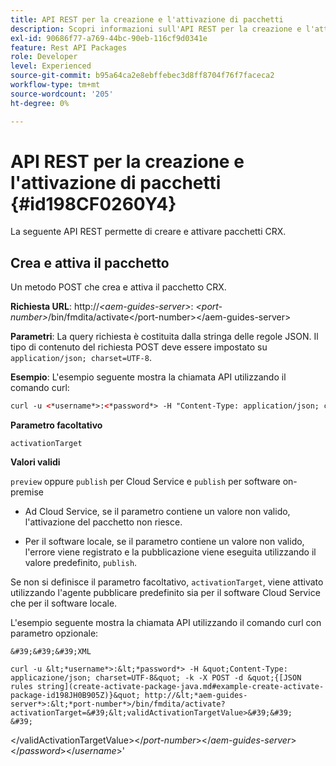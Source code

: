 ```yaml
---
title: API REST per la creazione e l'attivazione di pacchetti
description: Scopri informazioni sull'API REST per la creazione e l'attivazione di pacchetti
exl-id: 90686f77-a769-44bc-90eb-116cf9d0341e
feature: Rest API Packages
role: Developer
level: Experienced
source-git-commit: b95a64ca2e8ebffebec3d8ff8704f76f7faceca2
workflow-type: tm+mt
source-wordcount: '205'
ht-degree: 0%

---
```


# API REST per la creazione e l&#39;attivazione di pacchetti {#id198CF0260Y4}

La seguente API REST permette di creare e attivare pacchetti CRX.

## Crea e attiva il pacchetto

Un metodo POST che crea e attiva il pacchetto CRX.

**Richiesta URL**:
http://*&lt;aem-guides-server\>*: *&lt;port-number\>*/bin/fmdita/activate&lt;/port-number\>&lt;/aem-guides-server\>

**Parametri**:
La query richiesta è costituita dalla stringa delle regole JSON. Il tipo di contenuto del richiesta POST deve essere impostato su `application/json; charset=UTF-8`.

**Esempio**:
L&#39;esempio seguente mostra la chiamata API utilizzando il comando curl:

```XML
curl -u <*username*>:<*password*> -H "Content-Type: application/json; charset=UTF-8"  -k -X POST -d "{[JSON rules string](create-activate-package-java.md#example-create-activate-package-id198JH0B905Z)}" http://<*aem-guides-server*>:<*port-number*>/bin/fmdita/activate
```


**Parametro facoltativo**

`activationTarget`

**Valori validi**

`preview` oppure `publish` per Cloud Service e `publish` per software on-premise

- Ad Cloud Service, se il parametro contiene un valore non valido, l&#39;attivazione del pacchetto non riesce.

- Per il software locale, se il parametro contiene un valore non valido, l&#39;errore viene registrato e la pubblicazione viene eseguita utilizzando il valore predefinito, `publish`.

Se non si definisce il parametro facoltativo, `activationTarget`, viene attivato utilizzando l&#39;agente pubblicare predefinito sia per il software Cloud Service che per il software locale.



L&#39;esempio seguente mostra la chiamata API utilizzando il comando curl con parametro opzionale:


    &#39;&#39;&#39;XML
    
    curl -u &lt;*username*>:&lt;*password*> -H &quot;Content-Type: applicazione/json; charset=UTF-8&quot; -k -X POST -d &quot;{[JSON rules string](create-activate-package-java.md#example-create-activate-package-id198JH0B905Z)}&quot; http://&lt;*aem-guides-server*>:&lt;*port-number*>/bin/fmdita/activate?activationTarget=&#39;&lt;validActivationTargetValue>&#39;&#39;
    &#39;
&lt;/validActivationTargetValue>&lt;/*port-number*>&lt;/*aem-guides-server*>&lt;/*password*>&lt;/*username*>&#39;